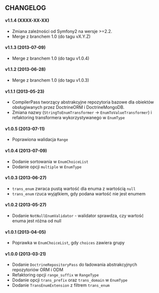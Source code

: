 ## CHANGELOG ##

#### v1.1.4 (XXXX-XX-XX) ####
- Zmiana zależności od Symfony2 na wersje >=2.2.
- Merge z branchem 1.0 (do tagu vX.Y.Z)

#### v1.1.3 (2013-07-09) ####
- Merge z branchem 1.0 (do tagu v1.0.4)

#### v1.1.2 (2013-06-28) ####
- Merge z branchem 1.0 (do tagu v1.0.3)

#### v1.1.1 (2013-05-23) ####
- CompilerPass tworzący abstrakcyjne repozytoria bazowe dla obiektów obsługiwanych przez DoctrineORM i DoctrineMongoDB.
- Zmiana nazwy (`StringToEnumTransformer` -> `EnumToValueTransformer`) i refaktoring transformera wykorzystywanego w `EnumType`

#### v1.0.5 (2013-07-11) ####
- Poprawiona walidacja `Range`

#### v1.0.4 (2013-07-09) ####
 - Dodanie sortowania w `EnumChoiceList`
 - Dodanie opcji `multiple` w `EnumType`

#### v1.0.3 (2013-06-27) ####
- `trans_enum` zwraca pustą wartość dla enuma z wartością `null`
- `trans_enum` rzuca wyjątkiem, gdy podana wartość nie jest enumem

#### v1.0.2 (2013-05-27) ####
- Dodanie `NotNullEnumValidator` - walidator sprawdza, czy wartość enuma jest różna od null

#### v1.0.1 (2013-04-05) ####
- Poprawka w `EnumChoiceList`, gdy `choices` zawiera grupy

#### v1.0.0 (2013-03-21) ####
- Dodanie `DoctrineRepositoryPass` do ładowania abstrakcyjnych repozytoriów ORM i ODM
- Refaktoring opcji `range_suffix` w `RangeType`
- Dodanie opcji `trans_prefix` oraz `trans_domain` w `EnumType`
- Dodanie `TransEnumExtension` z filtrem `trans_enum`
